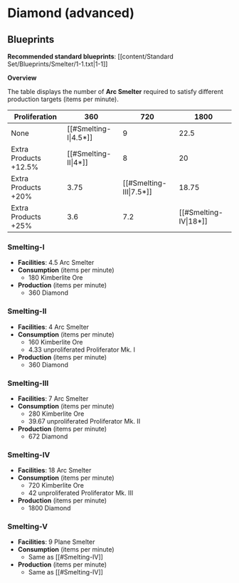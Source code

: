 # Diamond (advanced)

## Blueprints

**Recommended standard blueprints**: [[content/Standard Set/Blueprints/Smelter/1-1.txt|1-1]]

**Overview**

The table displays the number of **Arc Smelter** required to satisfy different production targets (items per minute).

| Proliferation         | 360                   | 720                     | 1800                  |
| --------------------- | --------------------- | ----------------------- | --------------------- |
| None                  | [[#Smelting-I\|4.5*]] | 9                       | 22.5                  |
| Extra Products +12.5% | [[#Smelting-II\|4*]]  | 8                       | 20                    |
| Extra Products +20%   | 3.75                  | [[#Smelting-III\|7.5*]] | 18.75                 |
| Extra Products +25%   | 3.6                   | 7.2                     | [[#Smelting-IV\|18*]] |

### Smelting-I

- **Facilities**: 4.5 Arc Smelter
- **Consumption** (items per minute)
	- 180 Kimberlite Ore
- **Production** (items per minute)
	- 360 Diamond

### Smelting-II

- **Facilities**: 4 Arc Smelter
- **Consumption** (items per minute)
	- 160 Kimberlite Ore
	- 4.33 unproliferated Proliferator Mk. I
- **Production** (items per minute)
	- 360 Diamond

### Smelting-III

- **Facilities**: 7 Arc Smelter
- **Consumption** (items per minute)
	- 280 Kimberlite Ore
	- 39.67 unproliferated Proliferator Mk. II
- **Production** (items per minute)
	- 672 Diamond

### Smelting-IV

- **Facilities**: 18 Arc Smelter
- **Consumption** (items per minute)
	- 720 Kimberlite Ore
	- 42 unproliferated Proliferator Mk. III
- **Production** (items per minute)
	- 1800 Diamond

### Smelting-V

- **Facilities**: 9 Plane Smelter
- **Consumption** (items per minute)
	- Same as [[#Smelting-IV]]
- **Production** (items per minute)
	- Same as [[#Smelting-IV]]
